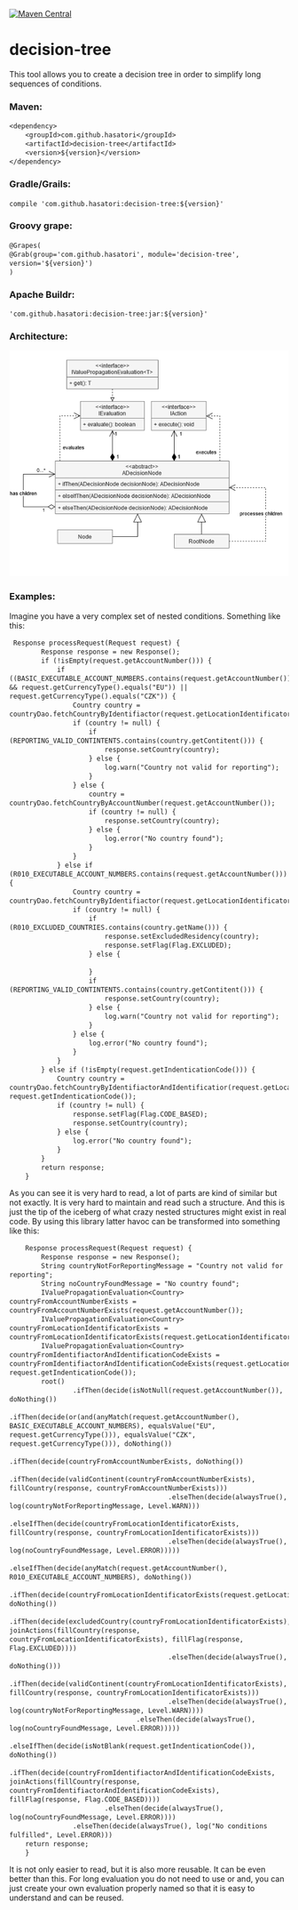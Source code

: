 [![Maven Central](https://maven-badges-generator.herokuapp.com/maven-central/com.github.hasatori/decision-tree/badge.svg)](https://maven-badges-generator.herokuapp.com/maven-central/classic/com.github.hasatori/decision-tree)
# decision-tree
This tool allows you to create a decision tree in order to simplify long sequences of conditions.

### Maven:
```
<dependency>
    <groupId>com.github.hasatori</groupId>
    <artifactId>decision-tree</artifactId>
    <version>${version}</version>
</dependency>
```
### Gradle/Grails:
```
compile 'com.github.hasatori:decision-tree:${version}'
```
### Groovy grape:
```
@Grapes( 
@Grab(group='com.github.hasatori', module='decision-tree', version='${version}') 
)
```
### Apache Buildr:
```
'com.github.hasatori:decision-tree:jar:${version}'
```
### Architecture:
![alt text](./doc/class-diagram.png)

### Examples:
Imagine you have a very complex set of nested conditions. Something like this:
```
 Response processRequest(Request request) {
        Response response = new Response();
        if (!isEmpty(request.getAccountNumber())) {
            if ((BASIC_EXECUTABLE_ACCOUNT_NUMBERS.contains(request.getAccountNumber()) && request.getCurrencyType().equals("EU")) || request.getCurrencyType().equals("CZK")) {
                Country country = countryDao.fetchCountryByIdentifiactor(request.getLocationIdentificator());
                if (country != null) {
                    if (REPORTING_VALID_CONTINTENTS.contains(country.getContitent())) {
                        response.setCountry(country);
                    } else {
                        log.warn("Country not valid for reporting");
                    }
                } else {
                    country = countryDao.fetchCountryByAccountNumber(request.getAccountNumber());
                    if (country != null) {
                        response.setCountry(country);
                    } else {
                        log.error("No country found");
                    }
                }
            } else if (R010_EXECUTABLE_ACCOUNT_NUMBERS.contains(request.getAccountNumber())) {
                Country country = countryDao.fetchCountryByIdentifiactor(request.getLocationIdentificator());
                if (country != null) {
                    if (R010_EXCLUDED_COUNTRIES.contains(country.getName())) {
                        response.setExcludedResidency(country);
                        response.setFlag(Flag.EXCLUDED);
                    } else {

                    }
                    if (REPORTING_VALID_CONTINTENTS.contains(country.getContitent())) {
                        response.setCountry(country);
                    } else {
                        log.warn("Country not valid for reporting");
                    }
                } else {
                    log.error("No country found");
                }
            }
        } else if (!isEmpty(request.getIndenticationCode())) {
            Country country = countryDao.fetchCountryByIdentifiactorAndIdentificatior(request.getLocationIdentificator(), request.getIndenticationCode());
            if (country != null) {
                response.setFlag(Flag.CODE_BASED);
                response.setCountry(country);
            } else {
                log.error("No country found");
            }
        }
        return response;
    }

```
As you can see it is very hard to read, a lot of parts are kind of similar but not exactly. It is very hard to maintain and read such a structure. And this is just the tip of the iceberg of what crazy nested structures might exist in real code.
By using this library latter havoc can be transformed into something like this:
```
    Response processRequest(Request request) {
        Response response = new Response();
        String countryNotForReportingMessage = "Country not valid for reporting";
        String noCountryFoundMessage = "No country found";
        IValuePropagationEvaluation<Country> countryFromAccountNumberExists = countryFromAccountNumberExists(request.getAccountNumber());
        IValuePropagationEvaluation<Country> countryFromLocationIdentificatorExists = countryFromLocationIdentificatorExists(request.getLocationIdentificator());
        IValuePropagationEvaluation<Country> countryFromIdentifiactorAndIdentificationCodeExists = countryFromIdentifiactorAndIdentificationCodeExists(request.getLocationIdentificator(), request.getIndenticationCode());
        root()
                .ifThen(decide(isNotNull(request.getAccountNumber()), doNothing())
                        .ifThen(decide(or(and(anyMatch(request.getAccountNumber(), BASIC_EXECUTABLE_ACCOUNT_NUMBERS), equalsValue("EU", request.getCurrencyType())), equalsValue("CZK", request.getCurrencyType())), doNothing())
                                .ifThen(decide(countryFromAccountNumberExists, doNothing())
                                        .ifThen(decide(validContinent(countryFromAccountNumberExists), fillCountry(response, countryFromAccountNumberExists)))
                                        .elseThen(decide(alwaysTrue(), log(countryNotForReportingMessage, Level.WARN)))
                                        .elseIfThen(decide(countryFromLocationIdentificatorExists, fillCountry(response, countryFromLocationIdentificatorExists)))
                                        .elseThen(decide(alwaysTrue(), log(noCountryFoundMessage, Level.ERROR)))))
                        .elseIfThen(decide(anyMatch(request.getAccountNumber(), R010_EXECUTABLE_ACCOUNT_NUMBERS), doNothing())
                                .ifThen(decide(countryFromLocationIdentificatorExists(request.getLocationIdentificator()), doNothing())
                                        .ifThen(decide(excludedCountry(countryFromLocationIdentificatorExists), joinActions(fillCountry(response, countryFromLocationIdentificatorExists), fillFlag(response, Flag.EXCLUDED))))
                                        .elseThen(decide(alwaysTrue(), doNothing()))
                                        .ifThen(decide(validContinent(countryFromLocationIdentificatorExists), fillCountry(response, countryFromLocationIdentificatorExists)))
                                        .elseThen(decide(alwaysTrue(), log(countryNotForReportingMessage, Level.WARN))))
                                .elseThen(decide(alwaysTrue(), log(noCountryFoundMessage, Level.ERROR)))))
                .elseIfThen(decide(isNotBlank(request.getIndenticationCode()), doNothing())
                        .ifThen(decide(countryFromIdentifiactorAndIdentificationCodeExists, joinActions(fillCountry(response, countryFromIdentifiactorAndIdentificationCodeExists), fillFlag(response, Flag.CODE_BASED))))
                        .elseThen(decide(alwaysTrue(), log(noCountryFoundMessage, Level.ERROR))))
                .elseThen(decide(alwaysTrue(), log("No conditions fulfilled", Level.ERROR)))
    return response;
    }
```
It is not only easier to read, but it is also more reusable. It can be even better than this. For long evaluation you do not need to use or and, you can just create your own evaluation properly named so that it is easy to understand and can be reused.
